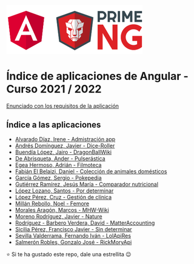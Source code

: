 <img width="360px" src="angular-y-primeng.png">

# Índice de aplicaciones de Angular - Curso 2021 / 2022

[Enunciado con los requisitos de la aplicación](trabajo_angular_v2.pdf)

## Índice a las aplicaciones

* [Alvarado Díaz, Irene - Admistración app](https://github.com/IreneAlvaradoDiaz/AdmistracionApp)
* [Andrés Domínguez, Javier - Dice-Roller](https://github.com/javierandresaluiescampanillas/dice-roller)
* [Buendía López, Jairo - DragonBallWiki](https://github.com/jairobuendia/DragonBallWiki)
* [De Abrisqueta, Ander - Pulserástica](https://github.com/AnderDeAbrisqueta/pulserastica)
* [Egea Hermoso, Adrián - Filmoteca](https://github.com/AdrianEgeaHermoso/filmotecangular)
* [Fabián El Belaizi, Daniel - Colección de animales domésticos](https://github.com/Danny-06/Coleccion-de-animales-domesticos)
* [García Gómez, Sergio - Pokepedia](https://github.com/SergioGarciaGomez/pokepedia-angular.git)
* [Gutiérrez Ramírez, Jesús María - Comparador nutricional](https://github.com/Jesus-GR/AplicacionAngular)
* [López Lozano, Santos - Por determinar](https://github.com/SantosLopezLozano/proyecto-angular)
* [López Pérez, Cruz - Gestión de clínica](https://github.com/mcruzlp/ClinicaNiloWebApp.git)
* [Millán Rebollo, Noel - Femore](https://github.com/NoelMillan/angular-project.git)
* [Morales Aragón, Marcos - MHW-Wiki](https://github.com/MarcosMoralesAragon/MHW-Wiki)
* [Moreno Rodríguez, Javier - Nature](https://github.com/Javiemr/Proyecto-Angular)
* [Rodríguez - Barbero Verdera, David - MatterAccounting](https://github.com/Davidrbv/MatterAccounting)
* [Sicilia Pérez, Francisco Javier - Sin determinar](https://github.com/FranSiciliaPerez/my_angular_project)
* [Sevilla Valderrama, Fernando Iván - LolApiRes](https://github.com/FESEVA/angular-lolApiRes)
* [Salmerón Robles, Gonzalo José - RickMoryApi](https://github.com/gonzalosalmeron/rickmortyapi)


:star: Si te ha gustado este repo, dale una estrellita :wink:
